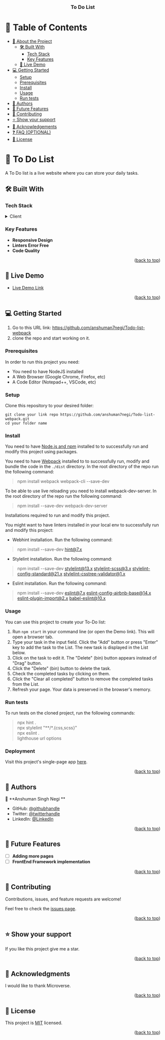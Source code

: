 <a name="readme-top"></a>

<div align="center">

  <br/>

  <h3><b>To Do List</b></h3>

</div>

# 📗 Table of Contents

- [📖 About the Project](#about-project)
  - [🛠 Built With](#built-with)
    - [Tech Stack](#tech-stack)
    - [Key Features](#key-features)
  - [🚀 Live Demo](#live-demo)
- [💻 Getting Started](#getting-started)
  - [Setup](#setup)
  - [Prerequisites](#prerequisites)
  - [Install](#install)
  - [Usage](#usage)
  - [Run tests](#run-tests)
- [👥 Authors](#authors)
- [🔭 Future Features](#future-features)
- [🤝 Contributing](#contributing)
- [⭐️ Show your support](#support)
- [🙏 Acknowledgements](#acknowledgements)
- [❓ FAQ (OPTIONAL)](#faq)
- [📝 License](#license)

# 📖 To Do List <a name="about-project"></a>

A To Do list  is a live website where you can store your daily tasks.

## 🛠 Built With <a name="built-with"></a>

### Tech Stack <a name="tech-stack"></a>

<details>
  <summary>Client</summary>
  <ul>
    <li><a href="https://developer.mozilla.org/ru/docs/Web/HTML">html5</a></li>
    <li><a href="https://developer.mozilla.org/ru/docs/Web/CSS">CSS3</a></li>
     <li><a href="https://developer.mozilla.org/en-US/docs/Web/JavaScript">javaScript</a></li>
  </ul>
</details>

### Key Features <a name="key-features"></a>

- **Responsive Design**
- **Linters Error Free**
- **Code Quality**

<p align="right">(<a href="#readme-top">back to top</a>)</p>

## 🚀 Live Demo <a name="live-demo"></a>

- [Live Demo Link](https://anshuman7negi.github.io/Todo-list-webpack/dist/)

<p align="right">(<a href="#readme-top">back to top</a>)</p>

## 💻 Getting Started <a name="getting-started"></a>

1. Go to this URL link: https://github.com/anshuman7negi/Todo-list-webpack
2. clone the repo and start working on it.

### Prerequisites

In order to run this project you need:

- You need to have NodeJS installed
- A Web Browser (Google Chrome, Firefox, etc)
- A Code Editor (Notepad++, VSCode, etc)

### Setup

Clone this repository to your desired folder:

```
git clone your link repo https://github.com/anshuman7negi/Todo-list-webpack.git
cd your folder name
```
### Install

You need to have [Node.js and npm](https://nodejs.org/) installed to to successfully run and modify this project using packages.

You need to have [Webpack](https://nodejs.org/) installed to to successfully run, modify and bundle the code in the `./dist` directory. In the root directory of the repo run the following command:
> npm install webpack webpack-cli --save-dev

To be able to use live reloading you need to install webpack-dev-server. In the root directory of the repo run the following command:
> npm install --save-dev webpack-dev-server

Installations required to run and modify this project.

You might want to have linters installed in your local env to successfully run and modify this project:

- Webhint installation. Run the following command:
> npm install --save-dev hint@7.x

- Stylelint installation. Run the following command:
> npm install --save-dev stylelint@13.x stylelint-scss@3.x stylelint-config-standard@21.x stylelint-csstree-validator@1.x

- Eslint installation. Run the following command:
> npm install --save-dev eslint@7.x eslint-config-airbnb-base@14.x eslint-plugin-import@2.x babel-eslint@10.x



### Usage

You can use this project to create your To-Do list:

1. Run `npm start` in your command line (or open the Demo link). This will open a browser tab.
2. Type your task in the input field. Click the "Add" button or press "Enter" key to add the task to the List. The new task is displayed in the List below.
3. Click on the task to edit it. The "Delete" (bin) button appears instead of "Drag" button.
5. Click the "Delete" (bin) button to delete the task.
6. Check the completed tasks by clicking on them.
7. Click the "Clear all completed" button to remove the completed tasks from the List.
8. Refresh your page. Your data is preserved in the browser's memory.

### Run tests

To run tests on the cloned project, run the following commands:

> npx hint .<br />
> npx stylelint "**/*.{css,scss}" <br />
> npx eslint . <br />
> lighthouse url options

### Deployment

Visit this project's single-page app [here](https://anshuman7negi.github.io/Todo-list-webpack/dist/).

<p align="right">(<a href="#readme-top">back to top</a>)</p>


## 👥 Authors <a name="authors"></a>

👤 **Anshuman Singh Negi **

- GitHub: [@githubhandle](https://github.com/anshuman7negi)
- Twitter: [@twitterhandle](https://twitter.com/AnshumanNegi108)
- LinkedIn: [@LinkedIn](https://www.linkedin.com/in/anshuman-singh-negi-33779a224/)


<p align="right">(<a href="#readme-top">back to top</a>)</p>

## 🔭 Future Features <a name="future-features"></a>

- [ ] **Adding more pages**
- [ ] **FrontEnd Framework implementation**

<p align="right">(<a href="#readme-top">back to top</a>)</p>

## 🤝 Contributing <a name="contributing"></a>

Contributions, issues, and feature requests are welcome!

Feel free to check the [issues page](../../issues/).

<p align="right">(<a href="#readme-top">back to top</a>)</p>

## ⭐️ Show your support <a name="support"></a>

If you like this project give me a star.

<p align="right">(<a href="#readme-top">back to top</a>)</p>

## 🙏 Acknowledgments <a name="acknowledgements"></a>

I would like to thank Microverse.

<p align="right">(<a href="#readme-top">back to top</a>)</p>

## 📝 License <a name="license"></a>


This project is [MIT](./LICENSE) licensed.


<p align="right">(<a href="#readme-top">back to top</a>)</p>
